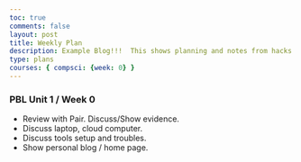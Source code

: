```yaml
---
toc: true
comments: false
layout: post
title: Weekly Plan 
description: Example Blog!!!  This shows planning and notes from hacks.
type: plans
courses: { compsci: {week: 0} }
---
```


### PBL Unit 1 / Week 0
- Review with Pair. Discuss/Show evidence.
- Discuss laptop, cloud computer.
- Discuss tools setup and troubles.
- Show personal blog / home page.


